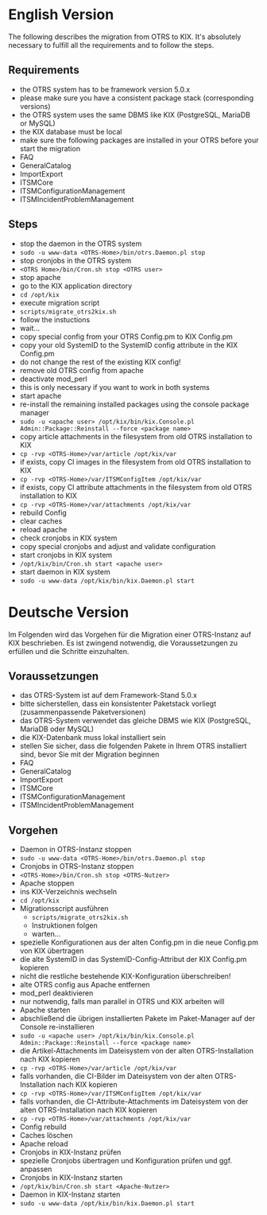 # English Version

The following describes the migration from OTRS to KIX. It's absolutely necessary to fulfill all the requirements and to follow the steps.

## Requirements

* the OTRS system has to be framework version 5.0.x 
* please make sure you have a consistent package stack (corresponding versions)
* the OTRS system uses the same DBMS like KIX (PostgreSQL, MariaDB or MySQL)
* the KIX database must be local
* make sure the following packages are installed in your OTRS before your start the migration
 * FAQ
 * GeneralCatalog
 * ImportExport
 * ITSMCore
 * ITSMConfigurationManagement
 * ITSMIncidentProblemManagement

## Steps

* stop the daemon in the OTRS system
 * ```sudo -u www-data <OTRS-Home>/bin/otrs.Daemon.pl stop```
* stop cronjobs in the OTRS system
 * ```<OTRS Home>/bin/Cron.sh stop <OTRS user>```
* stop apache
* go to the KIX application directory 
 * ```cd /opt/kix``` 
* execute migration script
 * ```scripts/migrate_otrs2kix.sh```
  * follow the instuctions
  * wait... 
* copy special config from your OTRS Config.pm to KIX Config.pm
 * copy your old SystemID to the SystemID config attribute in the KIX Config.pm 
 * do not change the rest of the existing KIX config! 
* remove old OTRS config from apache
* deactivate mod_perl
 * this is only necessary if you want to work in both systems
* start apache
* re-install the remaining installed packages using the console package manager
 * ```sudo -u <apache user> /opt/kix/bin/kix.Console.pl Admin::Package::Reinstall --force <package name>```
* copy article attachments in the filesystem from old OTRS installation to KIX
 * ```cp -rvp <OTRS-Home>/var/article /opt/kix/var```
* if exists, copy CI images in the filesystem from old OTRS installation to KIX
 * ```cp -rvp <OTRS-Home>/var/ITSMConfigItem /opt/kix/var```
* if exists, copy CI attribute attachments in the filesystem from old OTRS installation to KIX
 * ```cp -rvp <OTRS-Home>/var/attachments /opt/kix/var```
* rebuild Config
* clear caches
* reload apache
* check cronjobs in KIX system
 * copy special cronjobs and adjust and validate configuration
* start cronjobs in KIX system
 * ```/opt/kix/bin/Cron.sh start <apache user>```
* start daemon in KIX system
 * ```sudo -u www-data /opt/kix/bin/kix.Daemon.pl start```

# Deutsche Version

Im Folgenden wird das Vorgehen für die Migration einer OTRS-Instanz auf KIX beschrieben. Es ist zwingend notwendig, die Voraussetzungen zu erfüllen und die Schritte einzuhalten. 

## Voraussetzungen

* das OTRS-System ist auf dem Framework-Stand 5.0.x 
* bitte sicherstellen, dass ein konsistenter Paketstack vorliegt (zusammenpassende Paketversionen)
* das OTRS-System verwendet das gleiche DBMS wie KIX (PostgreSQL, MariaDB oder MySQL) 
* die KIX-Datenbank muss lokal installiert sein
* stellen Sie sicher, dass die folgenden Pakete in Ihrem OTRS installiert sind, bevor Sie mit der Migration beginnen
 * FAQ
 * GeneralCatalog
 * ImportExport
 * ITSMCore
 * ITSMConfigurationManagement
 * ITSMIncidentProblemManagement

## Vorgehen

* Daemon in OTRS-Instanz stoppen
 * ```sudo -u www-data <OTRS-Home>/bin/otrs.Daemon.pl stop```
* Cronjobs in OTRS-Instanz stoppen
 * ```<OTRS-Home>/bin/Cron.sh stop <OTRS-Nutzer>```
* Apache stoppen
* ins KIX-Verzeichnis wechseln
 * ```cd /opt/kix``` 
* Migrationsscript ausführen
  * ```scripts/migrate_otrs2kix.sh```
   * Instruktionen folgen
   * warten... 
* spezielle Konfigurationen aus der alten Config.pm in die neue Config.pm von KIX übertragen
 * die alte SystemID in das SystemID-Config-Attribut der KIX Config.pm kopieren 
 * nicht die restliche bestehende KIX-Konfiguration überschreiben!  
* alte OTRS config aus Apache entfernen
* mod_perl deaktivieren
 * nur notwendig, falls man parallel in OTRS und KIX arbeiten will
* Apache starten 
* abschließend die übrigen installierten Pakete im Paket-Manager auf der Console re-installieren
 * ```sudo -u <apache user> /opt/kix/bin/kix.Console.pl Admin::Package::Reinstall --force <package name>```
* die Artikel-Attachments im Dateisystem von der alten OTRS-Installation nach KIX kopieren
 * ```cp -rvp <OTRS-Home>/var/article /opt/kix/var```
* falls vorhanden, die CI-Bilder im Dateisystem von der alten OTRS-Installation nach KIX kopieren
 * ```cp -rvp <OTRS-Home>/var/ITSMConfigItem /opt/kix/var```
* falls vorhanden, die CI-Attribute-Attachments im Dateisystem von der alten OTRS-Installation nach KIX kopieren
 * ```cp -rvp <OTRS-Home>/var/attachments /opt/kix/var```
* Config rebuild
* Caches löschen
* Apache reload
* Cronjobs in KIX-Instanz prüfen
 * spezielle Cronjobs übertragen und Konfiguration prüfen und ggf. anpassen
* Cronjobs in KIX-Instanz starten
 * ```/opt/kix/bin/Cron.sh start <Apache-Nutzer>```
* Daemon in KIX-Instanz starten
 * ```sudo -u www-data /opt/kix/bin/kix.Daemon.pl start```

